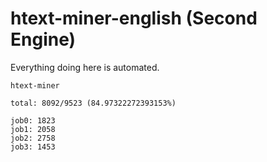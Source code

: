 # htext-miner-english (Second Engine)

Everything doing here is automated.

```
htext-miner

total: 8092/9523 (84.97322272393153%)

job0: 1823
job1: 2058
job2: 2758
job3: 1453
```